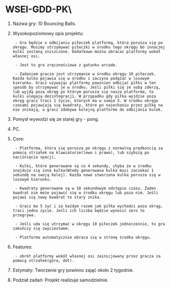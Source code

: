 # WSEI-GDD-PK\

1. Nazwa gry: 10 Bouncing Balls.

2. Wysokopoziomowy opis projektu: 

        - Gra będzie o odbijaniu piłeczek platformą, która porusza się po okręgu. Musimy utrzymywać piłeczki w środku tego okręgu bo innaczej kulki zostaną zniszczone. Dodatkowo można obracać platformy wokół własnej osi.
        
        - Jest to gra zręcznościowa z gatunku arcade.
        
        - Zadaniem gracza jest utrzymanie w środku okręgu 10 piłeczek. Każda kulka pojawia się w środku i zaczyna podążać w losowym kierunku. Gracz używając platformy powinien odbijać piłki w ten sposób by utrzymywać je w środku. Jeśli piłki się ze sobą zderzą, lub wyjdą poza okręg po którym porusza się nasza platforma, to kulki ulegają dezintegracji. W przypadku gdy piłka wyjdzie poza okręg gracz traci 1 życie, których ma w sumie 5. W środku okręgu czasami pojawiają się kwadraty, które po najechaniu przez piłkę na nie znikają, a gracz zdobywa kolejną platforme do odbijania kulek.

3. Pomysł wywodzi się ze starej gry - pong.

4. PC.

5. Core:
        
        - Platforma, która się porusza po okręgu z normalną prędkością za pomocą strzałek na klawiaturze(lewo i prawo), lub szybszą po naciśnięciu spacji.
        
        - Kulki, które generowane są co 4 sekundy, chyba że w środku znajduje się inna kulka(Wtedy generowana kulka musi zaczekać 1 sekundę na swoją kolej). Każda nowo stworzona kulka porusza się w losowym kierunku.
        
        - Kwadraty generowane są w 10 sekundowym odstępie czasu. Żaden kwadrat nie może pojawić się w środku okręgu lub poza nim. Jeśli pojawi się nowy kwadrat to stary znika.
        
        - Gracz ma 5 żyć i za każdym razem jak piłka wychodzi poza okrąg, traci jedno życie. Jeśli ich liczba będzie wynosić zero to przegrywa.
        
        - Jeśli uda się utrzymać w okręgu 10 piłeczek jednocześnie, to gra zakończy się zwyciestwem.
        
        - Platforma automatycznie obraca się w stronę środka okręgu.

6. Features:

        - obrót platformy wokół własnej osi zainicjowany przez gracza za pomocą strzałek(góra, dół).

7. Estymaty: Tworzenie gry powinno zająć około 2 tygodnie.

8. Podział zadań: Projekt realizuje samodzielnie.


        
